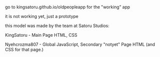 go to kingsatoru.github.io/oldpeopleapp for the "working" app

it is not working yet, just a prototype

this model was made by the team at Satoru Studios:

KingSatoru - Main Page HTML, CSS

Nyehcrozma807 - Global JavaScript, Secondary "notyet" Page HTML (and CSS for that page.)
